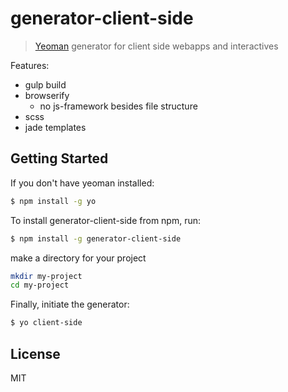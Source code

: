 # generator-client-side

> [Yeoman](http://yeoman.io) generator for client side webapps and interactives

Features:

* gulp build
* browserify
    * no js-framework besides file structure
* scss
* jade templates


## Getting Started

If you don't have yeoman installed:

```bash
$ npm install -g yo
```

To install generator-client-side from npm, run:

```bash
$ npm install -g generator-client-side
```

make a directory for your project

```bash
mkdir my-project
cd my-project
```

Finally, initiate the generator:

```bash
$ yo client-side
```

## License

MIT

